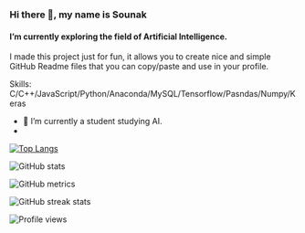 ### Hi there 👋, my name is Sounak
#### I’m currently exploring the field of Artificial Intelligence.
I made this project just for fun, it allows you to create nice and simple GitHub Readme files that you can copy/paste and use in your profile.

Skills: C/C++/JavaScript/Python/Anaconda/MySQL/Tensorflow/Pasndas/Numpy/Keras

- 🔭 I’m currently a student studying AI.
- 
[![Top Langs](https://github-readme-stats.vercel.app/api/top-langs/?username=Sounak-singh)](https://github.com/anuraghazra/github-readme-stats)

![GitHub stats](https://github-readme-stats.vercel.app/api?username=Sounak-singh&show_icons=true)  

![GitHub metrics](https://metrics.lecoq.io/Sounak-singh)  

![GitHub streak stats](https://streak-stats.demolab.com/?user=Sounak-singh)  

![Profile views](https://gpvc.arturio.dev/Sounak-singh)  
